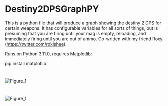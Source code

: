 # Destiny2DPSGraphPY

This is a python file that will produce a graph showing the destiny 2 DPS for certain weapons. It has configurable variables for all sorts of things, but is presuming that you are firing until your mag is empty, reloading, and immediately firing until you are out of ammo. Co-written with my friend Roxy (https://twitter.com/rokishee).

Runs on Python 3.11.0, requires Matplotlib:

pip install matplotlib

#
![Figure_1](https://user-images.githubusercontent.com/65287118/209512177-dd3bb404-631a-4224-af71-7354fb72abdf.png)

#
![Figure_1](https://user-images.githubusercontent.com/65287118/209410562-fc720bb0-fd7c-492b-8a41-7422d72d4cf2.png)

